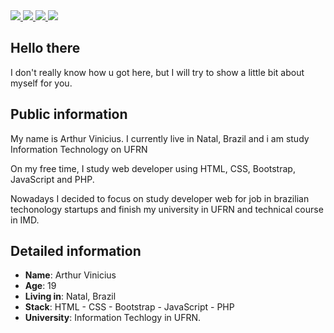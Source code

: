 <div>
    <a target='_blank' href="https://twitch.tv/xeraass">
        <img src="https://img.shields.io/badge/Twitch-9146FF?style=for-the-badge&logo=twitch&logoColor=white">
    </a>
    <a target='_blank' href="https://twitter.com/arthurvgcs">
        <img src="https://img.shields.io/badge/Twitter-1DA1F2?style=for-the-badge&logo=twitter&logoColor=white">
    </a>
    <a target='_blank' href="https://instagram.com/arthurvgcs">
        <img src="https://img.shields.io/badge/Instagram-E4405F?style=for-the-badge&logo=instagram&logoColor=white">
    </a>
    <a target='_blank' href="https://www.linkedin.com/in/arthur-vinícius-b371a71a3/">
        <img src="https://img.shields.io/badge/LinkedIn-0077B5?style=for-the-badge&logo=linkedin&logoColor=white">
    </a>

</div>

## Hello there

I don't really know how u got here, but I will try to show a little bit about myself for you.

## Public information

My name is Arthur Vinicius. I currently live in Natal, Brazil and i am study Information Technology on UFRN

On my free time, I study web developer using HTML, CSS, Bootstrap, JavaScript and PHP.

Nowadays I decided to focus on study developer web for job in brazilian techonology startups and finish my university in UFRN and technical course in IMD.

## Detailed information

* **Name**: Arthur Vinicius
* **Age**: 19
* **Living in**: Natal, Brazil
* **Stack**: HTML - CSS - Bootstrap - JavaScript - PHP
* **University**: Information Techlogy in UFRN.
